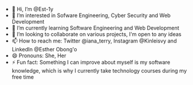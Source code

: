 - 👋 Hi, I’m @Est-1y
- 👀 I’m interested in Sofware Engineering, Cyber Security and Web Development
- 🌱 I’m currently learning Software Engineering and Web Development
- 💞️ I’m looking to collaborate on various projects, I'm open to any ideas
- 📫 How to reach me: Twitter @iana_terry, Instagram @Kinleisvy and LinkedIn @Esther Obong'o
- 😄 Pronouns: She, Her
- ⚡ Fun fact: Something I can improve about myself is my software knowledge, which is why I currently take technology courses during my free time

<!---
Est-1y/Est-1y is a ✨ special ✨ repository because its `README.md` (this file) appears on your GitHub profile.
You can click the Preview link to take a look at your changes.
--->
